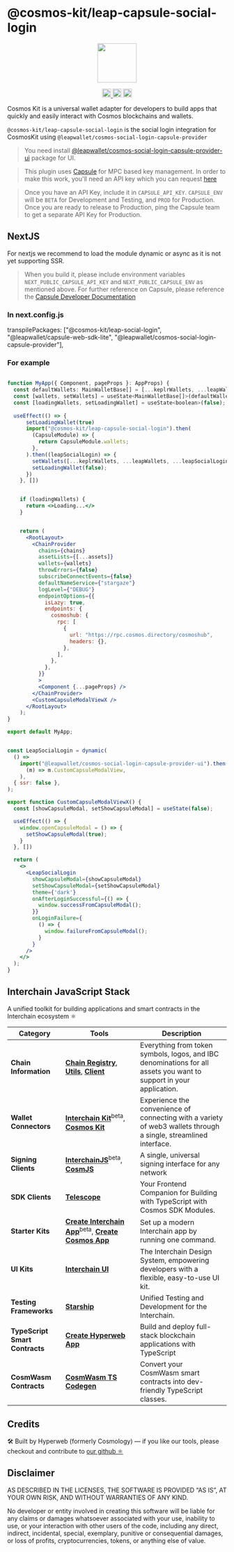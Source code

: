 # @cosmos-kit/leap-capsule-social-login

<p align="center" width="100%">
    <img height="90" src="https://user-images.githubusercontent.com/545047/190171432-5526db8f-9952-45ce-a745-bea4302f912b.svg" />
</p>

<p align="center" width="100%">
  <a href="https://github.com/hyperweb-io/cosmos-kit/actions/workflows/run-tests.yml">
    <img height="20" src="https://github.com/hyperweb-io/cosmos-kit/actions/workflows/run-tests.yml/badge.svg" />
  </a>
   <a href="https://github.com/hyperweb-io/cosmos-kit/blob/main/wallets/leap-extension/LICENSE"><img height="20" src="https://img.shields.io/badge/license-BSD%203--Clause%20Clear-blue.svg"></a>
   <a href="https://www.npmjs.com/package/@cosmos-kit/leap-extension"><img height="20" src="https://img.shields.io/github/package-json/v/hyperweb-io/cosmos-kit?filename=wallets%2Fleap-extension%2Fpackage.json"></a>
</p>

Cosmos Kit is a universal wallet adapter for developers to build apps that quickly and easily interact with Cosmos blockchains and wallets.

`@cosmos-kit/leap-capsule-social-login` is the social login integration for CosmosKit using `@leapwallet/cosmos-social-login-capsule-provider`

> You need install [@leapwallet/cosmos-social-login-capsule-provider-ui](https://www.npmjs.com/package/@leapwallet/cosmos-social-login-capsule-provider-ui) package for UI.

> This plugin uses [Capsule](https://usecapsule.com/) for MPC based key management. In order to make this work, you'll need an API key which you can request [here](https://usecapsule.com/api) 

> Once you have an API Key, include it in `CAPSULE_API_KEY`. `CAPSULE_ENV` will be `BETA` for Development and Testing, and `PROD` for Production. Once you are ready to release to Production, ping the Capsule team to get a separate API Key for Production.

## NextJS

For nextjs we recommend to load the module dynamic or async as it is not yet supporting SSR.

> When you build it, please include environment variables `NEXT_PUBLIC_CAPSULE_API_KEY` and  `NEXT_PUBLIC_CAPSULE_ENV` as mentioned above. For further reference on Capsule, please reference the [Capsule Developer Documentation](https://docs.usecapsule.com/)

### In next.config.js

transpilePackages: ["@cosmos-kit/leap-social-login", "@leapwallet/capsule-web-sdk-lite", "@leapwallet/cosmos-social-login-capsule-provider"],

### For example

```jsx

function MyApp({ Component, pageProps }: AppProps) {
  const defaultWallets: MainWalletBase[] = [...keplrWallets, ...leapWallets];
  const [wallets, setWallets] = useState<MainWalletBase[]>(defaultWallets)
  const [loadingWallets, setLoadingWallet] = useState<boolean>(false);
    
  useEffect(() => {
      setLoadingWallet(true)
      import("@cosmos-kit/leap-capsule-social-login").then(
        (CapsuleModule) => {
          return CapsuleModule.wallets;
        },
      ).then((leapSocialLogin) => {
        setWallets([...keplrWallets, ...leapWallets, ...leapSocialLogin])
        setLoadingWallet(false);
      })
    }, [])


    if (loadingWallets) {
      return <>Loading...</>
    }


    return (
      <RootLayout>
        <ChainProvider
          chains={chains}
          assetLists={[...assets]}
          wallets={wallets}
          throwErrors={false}
          subscribeConnectEvents={false}
          defaultNameService={"stargaze"}
          logLevel={"DEBUG"}
          endpointOptions={{
            isLazy: true,
            endpoints: {
              cosmoshub: {
                rpc: [
                  {
                    url: "https://rpc.cosmos.directory/cosmoshub",
                    headers: {},
                  },
                ],
              },
            },
          }}
          >
          <Component {...pageProps} />
        </ChainProvider>
        <CustomCapsuleModalViewX />
      </RootLayout>
    );
}

export default MyApp;


const LeapSocialLogin = dynamic(
  () =>
    import("@leapwallet/cosmos-social-login-capsule-provider-ui").then(
      (m) => m.CustomCapsuleModalView,
    ),
  { ssr: false },
);

export function CustomCapsuleModalViewX() {
  const [showCapsuleModal, setShowCapsuleModal] = useState(false);

  useEffect(() => {
    window.openCapsuleModal = () => {
      setShowCapsuleModal(true);
    }
  }, [])

  return (
    <>
      <LeapSocialLogin
        showCapsuleModal={showCapsuleModal}
        setShowCapsuleModal={setShowCapsuleModal}
        theme={'dark'}
        onAfterLoginSuccessful={() => {
          window.successFromCapsuleModal();
        }}
        onLoginFailure={
          () => {
            window.failureFromCapsuleModal();
          }
        }
      />
    </>
  );
}
```

## Interchain JavaScript Stack 

A unified toolkit for building applications and smart contracts in the Interchain ecosystem ⚛️

| Category              | Tools                                                                                                                  | Description                                                                                           |
|----------------------|------------------------------------------------------------------------------------------------------------------------|-------------------------------------------------------------------------------------------------------|
| **Chain Information**   | [**Chain Registry**](https://github.com/hyperweb-io/chain-registry), [**Utils**](https://www.npmjs.com/package/@chain-registry/utils), [**Client**](https://www.npmjs.com/package/@chain-registry/client) | Everything from token symbols, logos, and IBC denominations for all assets you want to support in your application. |
| **Wallet Connectors**| [**Interchain Kit**](https://github.com/hyperweb-io/interchain-kit)<sup>beta</sup>, [**Cosmos Kit**](https://github.com/hyperweb-io/cosmos-kit) | Experience the convenience of connecting with a variety of web3 wallets through a single, streamlined interface. |
| **Signing Clients**          | [**InterchainJS**](https://github.com/hyperweb-io/interchainjs)<sup>beta</sup>, [**CosmJS**](https://github.com/cosmos/cosmjs) | A single, universal signing interface for any network |
| **SDK Clients**              | [**Telescope**](https://github.com/hyperweb-io/telescope)                                                          | Your Frontend Companion for Building with TypeScript with Cosmos SDK Modules. |
| **Starter Kits**     | [**Create Interchain App**](https://github.com/hyperweb-io/create-interchain-app)<sup>beta</sup>, [**Create Cosmos App**](https://github.com/hyperweb-io/create-cosmos-app) | Set up a modern Interchain app by running one command. |
| **UI Kits**          | [**Interchain UI**](https://github.com/hyperweb-io/interchain-ui)                                                   | The Interchain Design System, empowering developers with a flexible, easy-to-use UI kit. |
| **Testing Frameworks**          | [**Starship**](https://github.com/hyperweb-io/starship)                                                             | Unified Testing and Development for the Interchain. |
| **TypeScript Smart Contracts** | [**Create Hyperweb App**](https://github.com/hyperweb-io/create-hyperweb-app)                              | Build and deploy full-stack blockchain applications with TypeScript |
| **CosmWasm Contracts** | [**CosmWasm TS Codegen**](https://github.com/CosmWasm/ts-codegen)                                                   | Convert your CosmWasm smart contracts into dev-friendly TypeScript classes. |

## Credits

🛠 Built by Hyperweb (formerly Cosmology) — if you like our tools, please checkout and contribute to [our github ⚛️](https://github.com/hyperweb-io)

## Disclaimer

AS DESCRIBED IN THE LICENSES, THE SOFTWARE IS PROVIDED “AS IS”, AT YOUR OWN RISK, AND WITHOUT WARRANTIES OF ANY KIND.

No developer or entity involved in creating this software will be liable for any claims or damages whatsoever associated with your use, inability to use, or your interaction with other users of the code, including any direct, indirect, incidental, special, exemplary, punitive or consequential damages, or loss of profits, cryptocurrencies, tokens, or anything else of value.
